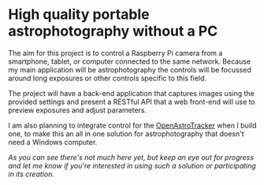 # High quality portable astrophotography without a PC

The aim for this project is to control a Raspberry Pi camera from a smartphone, tablet, 
or computer connected to the same network. Because my main application will be astrophotography
the controls will be focussed around long exposures or other controls specific to this field.

The project will have a back-end application that captures images using the provided settings
and present a RESTful API that a web front-end will use to preview exposures and adjust parameters.

I am also planning to integrate control for the [OpenAstroTracker](https://github.com/OpenAstroTech/OpenAstroTracker)
when I build one, to make this an all in one solution for astrophotography that doesn't need a Windows 
computer.

*As you can see there's not much here yet, but keep an eye out for progress and let me know if you're
interested in using such a solution or participating in its creation.*
